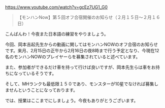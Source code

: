 https://www.youtube.com/watch?v=gcEz7UG1_G0
 
 > 【モンハンNow】第５回オフ合宿開催のお知らせ（２月１５日〜２月１６日） 
 
こんばんわ！今夜また日本語の練習をやりましょう。

今回、岡本吉起先生からの動画に関してはモンハンNOWのオフ合宿のお知らせです。来月、2月15日の正午から2月16日の夜8時まで行う予定となり、今現在12名のモンハンNOWのプレイヤーらを募集されていると述べています。

また、参加者ができるだけ車を持って行けば良いですが、岡本先生らは車をお持ちになっているそうです。

そして、MHランクも最低限１５０であり、モンスターが10星でなければ募集しませんということになっております。

では、授業はここまでにしましょう。今夜もありがとうございます。
